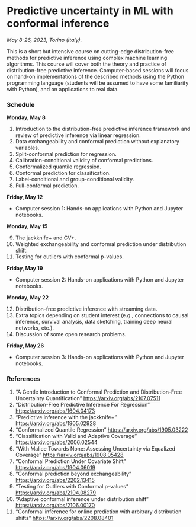 # Predictive uncertainty in ML with conformal inference
*May 8-26, 2023, Torino (Italy).*

This is a short but intensive course on cutting-edge distribution-free methods for predictive inference using complex machine learning algorithms. This course will cover both the theory and practice of distribution-free predictive inference. Computer-based sessions will focus on hand-on implementations of the described methods using the Python programming language (students will be assumed to have some familiarity with Python), and on applications to real data.

### Schedule

**Monday, May 8**

1. Introduction to the distribution-free predictive inference framework and review of predictive inference via linear regression.
2. Data exchangeability and conformal prediction without explanatory variables.
3. Split-conformal prediction for regression.
4. Calibration-conditional validity of conformal predictions.
5. Conformalized quantile regression.
6. Conformal prediction for classification.
7. Label-conditional and group-conditional validity.
8. Full-conformal prediction.

**Friday, May 12**

- Computer session 1: Hands-on applications with Python and Jupyter notebooks.
       
**Monday, May 15**

9. The jackknife+ and CV+.
10. Weighted exchangeability and conformal prediction under distribution shift.
11. Testing for outliers with conformal p-values.

**Friday, May 19**

- Computer session 2: Hands-on applications with Python and Jupyter notebooks.
       
**Monday, May 22**

12. Distribution-free predictive inference with streaming data.
13. Extra topics depending on student interest (e.g., connections to causal inference, survival analysis, data sketching, training deep neural networks, etc.).
14. Discussion of some open research problems.

**Friday, May 26**

- Computer session 3: Hands-on applications with Python and Jupyter notebooks.


### References
1. “A Gentle Introduction to Conformal Prediction and Distribution-Free Uncertainty Quantification” https://arxiv.org/abs/2107.07511
2. “Distribution-Free Predictive Inference For Regression” https://arxiv.org/abs/1604.04173
3. “Predictive inference with the jackknife+” https://arxiv.org/abs/1905.02928
4. “Conformalized Quantile Regression” https://arxiv.org/abs/1905.03222
5. “Classification with Valid and Adaptive Coverage” https://arxiv.org/abs/2006.02544
6. “With Malice Towards None: Assessing Uncertainty via Equalized Coverage” https://arxiv.org/abs/1908.05428
7. “Conformal Prediction Under Covariate Shift” https://arxiv.org/abs/1904.06019
8. “Conformal prediction beyond exchangeability” https://arxiv.org/abs/2202.13415
9. “Testing for Outliers with Conformal p-values” https://arxiv.org/abs/2104.08279
10. “Adaptive conformal inference under distribution shift” https://arxiv.org/abs/2106.00170
11. “Conformal inference for online prediction with arbitrary distribution shifts” https://arxiv.org/abs/2208.08401
